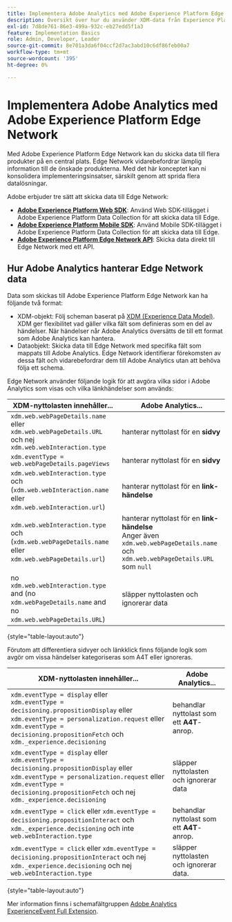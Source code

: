 ```yaml
---
title: Implementera Adobe Analytics med Adobe Experience Platform Edge
description: Översikt över hur du använder XDM-data från Experience Platform i Adobe Analytics
exl-id: 7d8de761-86e3-499a-932c-eb27edd5f1a3
feature: Implementation Basics
role: Admin, Developer, Leader
source-git-commit: 8e701a3da6f04ccf2d7ac3abd10c6df86feb00a7
workflow-type: tm+mt
source-wordcount: '395'
ht-degree: 0%

---
```


# Implementera Adobe Analytics med Adobe Experience Platform Edge Network

Med Adobe Experience Platform Edge Network kan du skicka data till flera produkter på en central plats. Edge Network vidarebefordrar lämplig information till de önskade produkterna. Med det här konceptet kan ni konsolidera implementeringsinsatser, särskilt genom att sprida flera datalösningar.

Adobe erbjuder tre sätt att skicka data till Edge Network:

* **[Adobe Experience Platform Web SDK](web-sdk/overview.md)**: Använd Web SDK-tillägget i Adobe Experience Platform Data Collection för att skicka data till Edge.
* **[Adobe Experience Platform Mobile SDK](mobile-sdk/overview.md)**: Använd Mobile SDK-tillägget i Adobe Experience Platform Data Collection för att skicka data till Edge.
* **[Adobe Experience Platform Edge Network API](api/overview.md)**: Skicka data direkt till Edge Network med ett API.

## Hur Adobe Analytics hanterar Edge Network data

Data som skickas till Adobe Experience Platform Edge Network kan ha följande två format:

* XDM-objekt: Följ scheman baserat på [XDM (Experience Data Model)](https://experienceleague.adobe.com/docs/experience-platform/xdm/home.html?lang=sv). XDM ger flexibilitet vad gäller vilka fält som definieras som en del av händelser. När händelser når Adobe Analytics översätts de till ett format som Adobe Analytics kan hantera.
* Dataobjekt: Skicka data till Edge Network med specifika fält som mappats till Adobe Analytics. Edge Network identifierar förekomsten av dessa fält och vidarebefordrar dem till Adobe Analytics utan att behöva följa ett schema.

Edge Network använder följande logik för att avgöra vilka sidor i Adobe Analytics som visas och vilka länkhändelser som används:

| XDM-nyttolasten innehåller... | Adobe Analytics... |
|---|---|
| `xdm.web.webPageDetails.name` eller `xdm.web.webPageDetails.URL` och nej `xdm.web.webInteraction.type` | hanterar nyttolast för en **sidvy** |
| `xdm.eventType = web.webPageDetails.pageViews` | hanterar nyttolast för en **sidvy** |
| `xdm.web.webInteraction.type` och (`xdm.web.webInteraction.name` eller `xdm.web.webInteraction.url`) | hanterar nyttolast för en **link-händelse** |
| `xdm.web.webInteraction.type` och (`xdm.web.webPageDetails.name` eller `xdm.web.webPageDetails.url`) | hanterar nyttolast för en **link-händelse** <br/>Anger även `xdm.web.webPageDetails.name` och `xdm.web.webPageDetails.URL` som `null` |
| no `xdm.web.webInteraction.type` and (no `xdm.webPageDetails.name` and no `xdm.web.webPageDetails.URL`) | släpper nyttolasten och ignorerar data |

{style="table-layout:auto"}

Förutom att differentiera sidvyer och länkklick finns följande logik som avgör om vissa händelser kategoriseras som A4T eller ignoreras.

| XDM-nyttolasten innehåller... | Adobe Analytics... |
| --- | --- |
| `xdm.eventType = display` eller <br/>`xdm.eventType = decisioning.propositionDisplay` eller <br/>`xdm.eventType = personalization.request` eller <br/>`xdm.eventType = decisioning.propositionFetch` och `xdm._experience.decisioning` | behandlar nyttolast som ett **A4T**-anrop. |
| `xdm.eventType = display` eller <br/>`xdm.eventType = decisioning.propositionDisplay` eller <br/>`xdm.eventType = personalization.request` eller <br/>`xdm.eventType = decisioning.propositionFetch` och nej `xdm._experience.decisioning` | släpper nyttolasten och ignorerar data |
| `xdm.eventType = click` eller `xdm.eventType = decisioning.propositionInteract` och `xdm._experience.decisioning` och inte `web.webInteraction.type` | behandlar nyttolast som ett **A4T**-anrop. |
| `xdm.eventType = click` eller `xdm.eventType = decisioning.propositionInteract` och nej `xdm._experience.decisioning` och nej `web.webInteraction.type` | släpper nyttolasten och ignorerar data. |

{style="table-layout:auto"}

Mer information finns i schemafältgruppen [Adobe Analytics ExperienceEvent Full Extension](https://experienceleague.adobe.com/docs/experience-platform/xdm/field-groups/event/analytics-full-extension.html).
